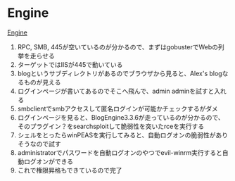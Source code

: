 # Engine
[Engine](https://www.youtube.com/watch?v=wpiA3wMawfw&list=PLeSXUd883dhjhV4MokruWYQWnhxsCPyUY&index=20)

1. RPC, SMB, 445が空いているのが分かるので、まずはgobusterでWebの列挙を走らせる
2. ターゲットではIISが445で動いている
3. blogというサブディレクトリがあるのでブラウザから見ると、Alex's blogなるものが見える
4. ログインページが書いてあるのでそこへ飛んで、admin adminを試すと入れる
5. smbclientでsmbアクセスして匿名ログインが可能かチェックするがダメ
6. ログインページを見ると、BlogEngine3.3.6が走っているのが分かるので、そのプラグイン？をsearchsploitして脆弱性を突いたrceを実行する
7. シェルをとったらwinPEASを実行してみると、自動ログオンの脆弱性がありそうなので試す
8. administratorでパスワードを自動ログオンのやつでevil-winrm実行すると自動ログオンができる
9. これで権限昇格もできているので完了